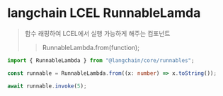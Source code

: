 # langchain LCEL RunnableLamda

> 함수 래핑하여 LCEL에서 실행 가능하게 해주는 컴포넌트
>
> > RunnableLambda.from(function);

```ts
import { RunnableLambda } from "@langchain/core/runnables";

const runnable = RunnableLambda.from((x: number) => x.toString());

await runnable.invoke(5);
```
